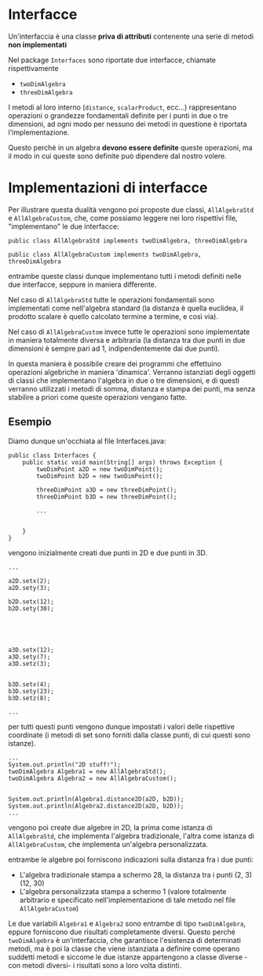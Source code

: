 # Interfacce

Un'interfaccia è una classe **priva di attributi** contenente una serie di metodi **non implementati**

Nel package `Interfaces` sono riportate due interfacce, chiamate rispettivamente
- `twoDimAlgebra`
- `threeDimAlgebra`

I metodi al loro interno (`distance`, `scalarProduct`, ecc...) rappresentano operazioni o grandezze fondamentali definite per i punti in due o tre dimensioni, ad ogni modo per nessuno dei metodi in questione è riportata l'implementazione.

Questo perché in un algebra **devono essere definite** queste operazioni, ma il modo in cui queste sono definite può dipendere dal nostro volere.

# Implementazioni di interfacce

Per illustrare questa dualità vengono poi proposte due classi, `AllAlgebraStd` e `AllAlgebraCustom`, che, come possiamo leggere nei loro rispettivi file, "implementano" le due interfacce:


`public class AllAlgebraStd implements twoDimAlgebra, threeDimAlgebra`

`public class AllAlgebraCustom implements twoDimAlgebra, threeDimAlgebra`

entrambe queste classi dunque implementano tutti i metodi definiti nelle due interfacce, seppure in maniera differente.

Nel caso di `AllAlgebraStd` tutte le operazioni fondamentali sono implementati come nell'algebra standard (la distanza è quella euclidea, il prodotto scalare è quello calcolato termine a termine, e così via).

Nel caso di `AllAlgebraCustom` invece tutte le operazioni sono implementate in maniera totalmente diversa e arbitraria (la distanza tra due punti in due dimensioni è sempre pari ad 1, indipendentemente dai due punti).


In questa maniera è possibile creare dei programmi che effettuino operazioni algebriche in maniera 'dinamica'. Verranno istanziati degli oggetti di classi che implementano l'algebra in due o tre dimensioni, e di questi verranno utilizzati i metodi di somma, distanza e stampa dei punti, ma senza stabilire a priori come queste operazioni vengano fatte.

## Esempio

Diamo dunque un'occhiata al file Interfaces.java:

```
public class Interfaces {
    public static void main(String[] args) throws Exception {
        twoDimPoint a2D = new twoDimPoint();
        twoDimPoint b2D = new twoDimPoint();

        threeDimPoint a3D = new threeDimPoint();
        threeDimPoint b3D = new threeDimPoint();

        ...


    }
}
```

vengono inizialmente creati due punti in 2D e due punti in 3D.

```
...

a2D.setx(2);
a2D.sety(3);

b2D.setx(12);
b2D.sety(30);





a3D.setx(12);
a3D.sety(7);
a3D.setz(3);


b3D.setx(4);
b3D.sety(23);
b3D.setz(8);

...
```

per tutti questi punti vengono dunque impostati i valori delle rispettive coordinate (i metodi di set sono forniti dalla classe punti, di cui questi sono istanze).

```
...
System.out.println("2D stuff!");
twoDimAlgebra Algebra1 = new AllAlgebraStd();
twoDimAlgebra Algebra2 = new AllAlgebraCustom();


System.out.println(Algebra1.distance2D(a2D, b2D));
System.out.println(Algebra2.distance2D(a2D, b2D));
...
```

vengono poi create due algebre in 2D, la prima come istanza di `AllAlgebraStd`, che implementa l'algebra tradizionale, l'altra come istanza di `AllAlgebraCustom`, che implementa un'algebra personalizzata.

entrambe le algebre poi forniscono indicazioni sulla distanza fra i due punti:
- L'algebra tradizionale stampa a schermo 28, la distanza tra i punti (2, 3) (12, 30)
- L'algebra personalizzata stampa a schermo 1 (valore totalmente arbitrario e specificato nell'implementazione di tale metodo nel file `AllAlgebraCustom`)


Le due variabili `Algebra1` e  `Algebra2` sono entrambe di tipo `twoDimAlgebra`, eppure forniscono due risultati completamente diversi. Questo perché `twoDimAlgebra` è un'interfaccia, che garantisce l'esistenza di determinati metodi, ma è poi la classe che viene istanziata a definire come operano suddetti metodi e siccome le due istanze appartengono a classe diverse -con metodi diversi- i risultati sono a loro volta distinti.